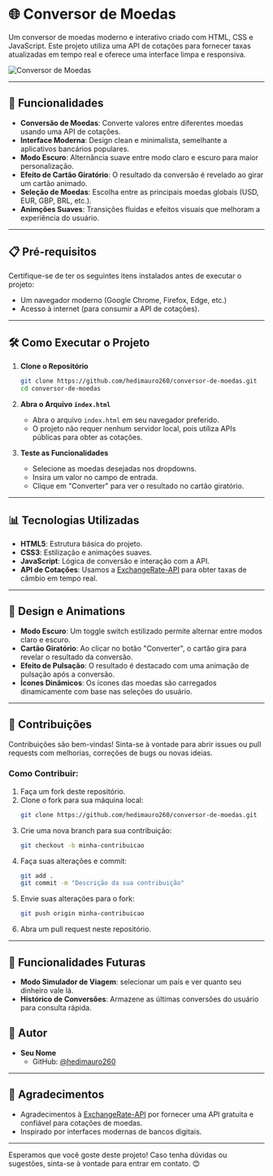 # 🌐 Conversor de Moedas

Um conversor de moedas moderno e interativo criado com HTML, CSS e JavaScript. Este projeto utiliza uma API de cotações para fornecer taxas atualizadas em tempo real e oferece uma interface limpa e responsiva.

![Conversor de Moedas](https://via.placeholder.com/800x400?text=Preview+do+Conversor)

---

## 🚀 Funcionalidades

- **Conversão de Moedas**: Converte valores entre diferentes moedas usando uma API de cotações.
- **Interface Moderna**: Design clean e minimalista, semelhante a aplicativos bancários populares.
- **Modo Escuro**: Alternância suave entre modo claro e escuro para maior personalização.
- **Efeito de Cartão Giratório**: O resultado da conversão é revelado ao girar um cartão animado.
- **Seleção de Moedas**: Escolha entre as principais moedas globais (USD, EUR, GBP, BRL, etc.).
- **Animções Suaves**: Transições fluidas e efeitos visuais que melhoram a experiência do usuário.

---

## 📋 Pré-requisitos

Certifique-se de ter os seguintes itens instalados antes de executar o projeto:

- Um navegador moderno (Google Chrome, Firefox, Edge, etc.)
- Acesso à internet (para consumir a API de cotações).

---

## 🛠️ Como Executar o Projeto

1. **Clone o Repositório**

   ```bash
   git clone https://github.com/hedimauro260/conversor-de-moedas.git
   cd conversor-de-moedas
   ```

2. **Abra o Arquivo `index.html`**

   - Abra o arquivo `index.html` em seu navegador preferido.
   - O projeto não requer nenhum servidor local, pois utiliza APIs públicas para obter as cotações.

3. **Teste as Funcionalidades**

   - Selecione as moedas desejadas nos dropdowns.
   - Insira um valor no campo de entrada.
   - Clique em "Converter" para ver o resultado no cartão giratório.

---

## 📊 Tecnologias Utilizadas

- **HTML5**: Estrutura básica do projeto.
- **CSS3**: Estilização e animações suaves.
- **JavaScript**: Lógica de conversão e interação com a API.
- **API de Cotações**: Usamos a [ExchangeRate-API](https://www.exchangerate-api.com/) para obter taxas de câmbio em tempo real.

---

## 🎨 Design e Animations

- **Modo Escuro**: Um toggle switch estilizado permite alternar entre modos claro e escuro.
- **Cartão Giratório**: Ao clicar no botão "Converter", o cartão gira para revelar o resultado da conversão.
- **Efeito de Pulsação**: O resultado é destacado com uma animação de pulsação após a conversão.
- **Ícones Dinâmicos**: Os ícones das moedas são carregados dinamicamente com base nas seleções do usuário.

---

## 🔧 Contribuições

Contribuições são bem-vindas! Sinta-se à vontade para abrir issues ou pull requests com melhorias, correções de bugs ou novas ideias.

### Como Contribuir:

1. Faça um fork deste repositório.
2. Clone o fork para sua máquina local:
   ```bash
   git clone https://github.com/hedimauro260/conversor-de-moedas.git
   ```
3. Crie uma nova branch para sua contribuição:
   ```bash
   git checkout -b minha-contribuicao
   ```
4. Faça suas alterações e commit:
   ```bash
   git add .
   git commit -m "Descrição da sua contribuição"
   ```
5. Envie suas alterações para o fork:
   ```bash
   git push origin minha-contribuicao
   ```
6. Abra um pull request neste repositório.

---

## 🚀 Funcionalidades Futuras

- **Modo Simulador de Viagem**: selecionar um país e ver quanto seu dinheiro vale lá.
- **Histórico de Conversões**: Armazene as últimas conversões do usuário para consulta rápida.

## 👥 Autor

- **Seu Nome**
  - GitHub: [@hedimauro260](https://github.com/hedimauro260)

---

## 🙏 Agradecimentos

- Agradecimentos à [ExchangeRate-API](https://www.exchangerate-api.com/) por fornecer uma API gratuita e confiável para cotações de moedas.
- Inspirado por interfaces modernas de bancos digitais.

---

Esperamos que você goste deste projeto! Caso tenha dúvidas ou sugestões, sinta-se à vontade para entrar em contato. 😊
